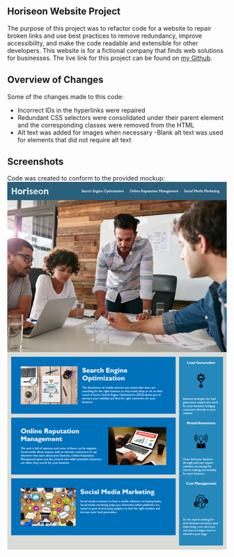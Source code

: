 ## Horiseon Website Project
The purpose of this project was to refactor code for a website to repair broken links and use best practices to remove redundancy, improve accessibility, and make the code readable and extensible for other developers.  This website is for a fictional company that finds web solutions for businesses.  The live link for this project can be found on [my Github](https://zk229.github.io/horiseon/).

## Overview of Changes
Some of the changes made to this code:
- Incorrect IDs in the hyperlinks were repaired
- Redundant CSS selectors were consolidated under their parent element and the corresponding classes were removed from the HTML
- Alt text was added for images when necessary
    -Blank alt text was used for elements that did not require alt text

## Screenshots
Code was created to conform to the provided mockup:
![Mockup of the Horiseon website](./docs/assets/images/mockup.png "The Mockup")